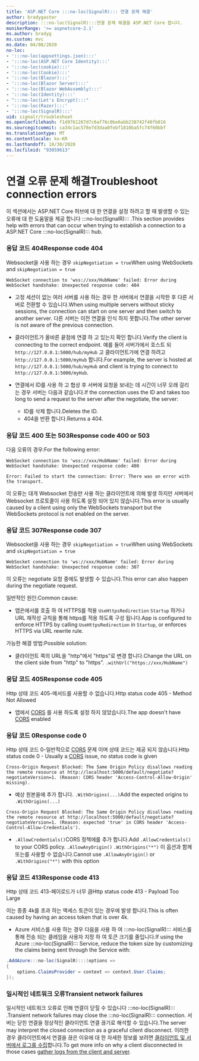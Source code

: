 ```yaml
---
title: 'ASP.NET Core :::no-loc(SignalR)::: 연결 문제 해결'
author: bradygaster
description: :::no-loc(SignalR):::연결 문제 해결을 ASP.NET Core 합니다.
monikerRange: '>= aspnetcore-2.1'
ms.author: bradyg
ms.custom: mvc
ms.date: 04/08/2020
no-loc:
- ':::no-loc(appsettings.json):::'
- ':::no-loc(ASP.NET Core Identity):::'
- ':::no-loc(cookie):::'
- ':::no-loc(Cookie):::'
- ':::no-loc(Blazor):::'
- ':::no-loc(Blazor Server):::'
- ':::no-loc(Blazor WebAssembly):::'
- ':::no-loc(Identity):::'
- ":::no-loc(Let's Encrypt):::"
- ':::no-loc(Razor):::'
- ':::no-loc(SignalR):::'
uid: signalr/troubleshoot
ms.openlocfilehash: f1d9761267d7c6af76c0be6abb238742f40fb016
ms.sourcegitcommit: ca34c1ac578e7d3daa0febf1810ba5fc74f60bbf
ms.translationtype: MT
ms.contentlocale: ko-KR
ms.lasthandoff: 10/30/2020
ms.locfileid: "93059613"
---
```

# <a name="troubleshoot-connection-errors"></a><span data-ttu-id="4ef0b-103">연결 오류 문제 해결</span><span class="sxs-lookup"><span data-stu-id="4ef0b-103">Troubleshoot connection errors</span></span>

<span data-ttu-id="4ef0b-104">이 섹션에서는 ASP.NET Core 허브에 대 한 연결을 설정 하려고 할 때 발생할 수 있는 오류에 대 한 도움말을 제공 합니다 :::no-loc(SignalR)::: .</span><span class="sxs-lookup"><span data-stu-id="4ef0b-104">This section provides help with errors that can occur when trying to establish a connection to a ASP.NET Core :::no-loc(SignalR)::: hub.</span></span>

### <a name="response-code-404"></a><span data-ttu-id="4ef0b-105">응답 코드 404</span><span class="sxs-lookup"><span data-stu-id="4ef0b-105">Response code 404</span></span>

<span data-ttu-id="4ef0b-106">Websocket을 사용 하는 경우 `skipNegotiation = true`</span><span class="sxs-lookup"><span data-stu-id="4ef0b-106">When using WebSockets and `skipNegotiation = true`</span></span>
```log
WebSocket connection to 'wss://xxx/HubName' failed: Error during WebSocket handshake: Unexpected response code: 404
```

* <span data-ttu-id="4ef0b-107">고정 세션이 없는 여러 서버를 사용 하는 경우 한 서버에서 연결을 시작한 후 다른 서버로 전환할 수 있습니다.</span><span class="sxs-lookup"><span data-stu-id="4ef0b-107">When using multiple servers without sticky sessions, the connection can start on one server and then switch to another server.</span></span> <span data-ttu-id="4ef0b-108">다른 서버는 이전 연결을 인식 하지 못합니다.</span><span class="sxs-lookup"><span data-stu-id="4ef0b-108">The other server is not aware of the previous connection.</span></span>
* <span data-ttu-id="4ef0b-109">클라이언트가 올바른 끝점에 연결 하 고 있는지 확인 합니다.</span><span class="sxs-lookup"><span data-stu-id="4ef0b-109">Verify the client is connecting to the correct endpoint.</span></span> <span data-ttu-id="4ef0b-110">예를 들어 서버가에서 호스트 되 `http://127.0.0.1:5000/hub/myHub` 고 클라이언트가에 연결 하려고 `http://127.0.0.1:5000/myHub` 합니다.</span><span class="sxs-lookup"><span data-stu-id="4ef0b-110">For example, the server is hosted at `http://127.0.0.1:5000/hub/myHub` and client is trying to connect to `http://127.0.0.1:5000/myHub`.</span></span>
* <span data-ttu-id="4ef0b-111">연결에서 ID를 사용 하 고 협상 후 서버에 요청을 보내는 데 시간이 너무 오래 걸리는 경우 서버는 다음과 같습니다.</span><span class="sxs-lookup"><span data-stu-id="4ef0b-111">If the connection uses the ID and takes too long to send a request to the server after the negotiate, the server:</span></span>

  * <span data-ttu-id="4ef0b-112">ID를 삭제 합니다.</span><span class="sxs-lookup"><span data-stu-id="4ef0b-112">Deletes the ID.</span></span>
  * <span data-ttu-id="4ef0b-113">404을 반환 합니다.</span><span class="sxs-lookup"><span data-stu-id="4ef0b-113">Returns a 404.</span></span>

### <a name="response-code-400-or-503"></a><span data-ttu-id="4ef0b-114">응답 코드 400 또는 503</span><span class="sxs-lookup"><span data-stu-id="4ef0b-114">Response code 400 or 503</span></span>

<span data-ttu-id="4ef0b-115">다음 오류의 경우:</span><span class="sxs-lookup"><span data-stu-id="4ef0b-115">For the following error:</span></span>

```log
WebSocket connection to 'wss://xxx/HubName' failed: Error during WebSocket handshake: Unexpected response code: 400

Error: Failed to start the connection: Error: There was an error with the transport.
```

<span data-ttu-id="4ef0b-116">이 오류는 대개 Websocket 전송만 사용 하는 클라이언트에 의해 발생 하지만 서버에서 Websocket 프로토콜이 사용 하도록 설정 되어 있지 않습니다.</span><span class="sxs-lookup"><span data-stu-id="4ef0b-116">This error is usually caused by a client using only the WebSockets transport but the WebSockets protocol is not enabled on the server.</span></span>

### <a name="response-code-307"></a><span data-ttu-id="4ef0b-117">응답 코드 307</span><span class="sxs-lookup"><span data-stu-id="4ef0b-117">Response code 307</span></span>

<span data-ttu-id="4ef0b-118">Websocket을 사용 하는 경우 `skipNegotiation = true`</span><span class="sxs-lookup"><span data-stu-id="4ef0b-118">When using WebSockets and `skipNegotiation = true`</span></span>
```log
WebSocket connection to 'ws://xxx/HubName' failed: Error during WebSocket handshake: Unexpected response code: 307
```

<span data-ttu-id="4ef0b-119">이 오류는 negotiate 요청 중에도 발생할 수 있습니다.</span><span class="sxs-lookup"><span data-stu-id="4ef0b-119">This error can also happen during the negotiate request.</span></span>

<span data-ttu-id="4ef0b-120">일반적인 원인:</span><span class="sxs-lookup"><span data-stu-id="4ef0b-120">Common cause:</span></span>
* <span data-ttu-id="4ef0b-121">앱은에서를 호출 하 여 HTTPS를 적용 `UseHttpsRedirection` `Startup` 하거나 URL 재작성 규칙을 통해 https를 적용 하도록 구성 됩니다.</span><span class="sxs-lookup"><span data-stu-id="4ef0b-121">App is configured to enforce HTTPS by calling `UseHttpsRedirection` in `Startup`, or enforces HTTPS via URL rewrite rule.</span></span>

<span data-ttu-id="4ef0b-122">가능한 해결 방법:</span><span class="sxs-lookup"><span data-stu-id="4ef0b-122">Possible solution:</span></span>
* <span data-ttu-id="4ef0b-123">클라이언트 쪽의 URL을 "http"에서 "https"로 변경 합니다.</span><span class="sxs-lookup"><span data-stu-id="4ef0b-123">Change the URL on the client side from "http" to "https".</span></span> `.withUrl("https://xxx/HubName")`

### <a name="response-code-405"></a><span data-ttu-id="4ef0b-124">응답 코드 405</span><span class="sxs-lookup"><span data-stu-id="4ef0b-124">Response code 405</span></span>

<span data-ttu-id="4ef0b-125">Http 상태 코드 405-메서드를 사용할 수 없습니다.</span><span class="sxs-lookup"><span data-stu-id="4ef0b-125">Http status code 405 - Method Not Allowed</span></span>

* <span data-ttu-id="4ef0b-126">앱에서 [CORS](xref:signalr/security#cross-origin-resource-sharing) 를 사용 하도록 설정 하지 않았습니다.</span><span class="sxs-lookup"><span data-stu-id="4ef0b-126">The app doesn't have [CORS](xref:signalr/security#cross-origin-resource-sharing) enabled</span></span>

### <a name="response-code-0"></a><span data-ttu-id="4ef0b-127">응답 코드 0</span><span class="sxs-lookup"><span data-stu-id="4ef0b-127">Response code 0</span></span>

<span data-ttu-id="4ef0b-128">Http 상태 코드 0-일반적으로 [CORS](xref:signalr/security#cross-origin-resource-sharing) 문제 이며 상태 코드는 제공 되지 않습니다.</span><span class="sxs-lookup"><span data-stu-id="4ef0b-128">Http status code 0 - Usually a [CORS](xref:signalr/security#cross-origin-resource-sharing) issue, no status code is given</span></span>

```log
Cross-Origin Request Blocked: The Same Origin Policy disallows reading the remote resource at http://localhost:5000/default/negotiate?negotiateVersion=1. (Reason: CORS header 'Access-Control-Allow-Origin' missing).
```

* <span data-ttu-id="4ef0b-129">예상 원본을에 추가 합니다. `.WithOrigins(...)`</span><span class="sxs-lookup"><span data-stu-id="4ef0b-129">Add the expected origins to `.WithOrigins(...)`</span></span>

```log
Cross-Origin Request Blocked: The Same Origin Policy disallows reading the remote resource at http://localhost:5000/default/negotiate?negotiateVersion=1. (Reason: expected 'true' in CORS header 'Access-Control-Allow-Credentials').
```

* <span data-ttu-id="4ef0b-130">`.AllowCredentials()`CORS 정책에를 추가 합니다.</span><span class="sxs-lookup"><span data-stu-id="4ef0b-130">Add `.AllowCredentials()` to your CORS policy.</span></span> <span data-ttu-id="4ef0b-131">`.AllowAnyOrigin()` `.WithOrigins("*")` 이 옵션과 함께 또는를 사용할 수 없습니다.</span><span class="sxs-lookup"><span data-stu-id="4ef0b-131">Cannot use `.AllowAnyOrigin()` or `.WithOrigins("*")` with this option</span></span>

### <a name="response-code-413"></a><span data-ttu-id="4ef0b-132">응답 코드 413</span><span class="sxs-lookup"><span data-stu-id="4ef0b-132">Response code 413</span></span>

<span data-ttu-id="4ef0b-133">Http 상태 코드 413-페이로드가 너무 큼</span><span class="sxs-lookup"><span data-stu-id="4ef0b-133">Http status code 413 - Payload Too Large</span></span>

<span data-ttu-id="4ef0b-134">이는 종종 4k를 초과 하는 액세스 토큰이 있는 경우에 발생 합니다.</span><span class="sxs-lookup"><span data-stu-id="4ef0b-134">This is often caused by having an access token that is over 4k.</span></span>

* <span data-ttu-id="4ef0b-135">Azure 서비스를 사용 하는 경우 다음을 사용 하 여 :::no-loc(SignalR)::: 서비스를 통해 전송 되는 클레임을 사용자 지정 하 여 토큰 크기를 줄입니다.</span><span class="sxs-lookup"><span data-stu-id="4ef0b-135">If using the Azure :::no-loc(SignalR)::: Service, reduce the token size by customizing the claims being sent through the Service with:</span></span>
```csharp
.AddAzure:::no-loc(SignalR):::(options =>
{
    options.ClaimsProvider = context => context.User.Claims;
});
```

### <a name="transient-network-failures"></a><span data-ttu-id="4ef0b-136">일시적인 네트워크 오류</span><span class="sxs-lookup"><span data-stu-id="4ef0b-136">Transient network failures</span></span>

<span data-ttu-id="4ef0b-137">일시적인 네트워크 오류로 인해 연결이 닫힐 수 있습니다 :::no-loc(SignalR)::: .</span><span class="sxs-lookup"><span data-stu-id="4ef0b-137">Transient network failures may close the :::no-loc(SignalR)::: connection.</span></span> <span data-ttu-id="4ef0b-138">서버는 닫힌 연결을 정상적인 클라이언트 연결 끊기로 해석할 수 있습니다.</span><span class="sxs-lookup"><span data-stu-id="4ef0b-138">The server may interpret the closed connection as a graceful client disconnect.</span></span> <span data-ttu-id="4ef0b-139">이러한 경우 클라이언트에서 연결을 끊은 이유에 대 한 자세한 정보를 보려면 [클라이언트 및 서버에서 로그를 수집](xref:signalr/diagnostics)합니다.</span><span class="sxs-lookup"><span data-stu-id="4ef0b-139">To get more info on why a client disconnected in those cases [gather logs from the client and server](xref:signalr/diagnostics).</span></span>
